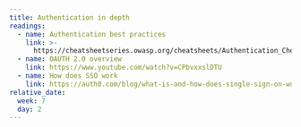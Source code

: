 ```yaml
---
title: Authentication in depth
readings:
  - name: Authentication best practices
    link: >-
      https://cheatsheetseries.owasp.org/cheatsheets/Authentication_Cheat_Sheet.html
  - name: OAUTH 2.0 overview
    link: https://www.youtube.com/watch?v=CPbvxxslDTU
  - name: How does SSO work
    link: https://auth0.com/blog/what-is-and-how-does-single-sign-on-work/
relative_date:
  week: 7
  day: 2
---
```

